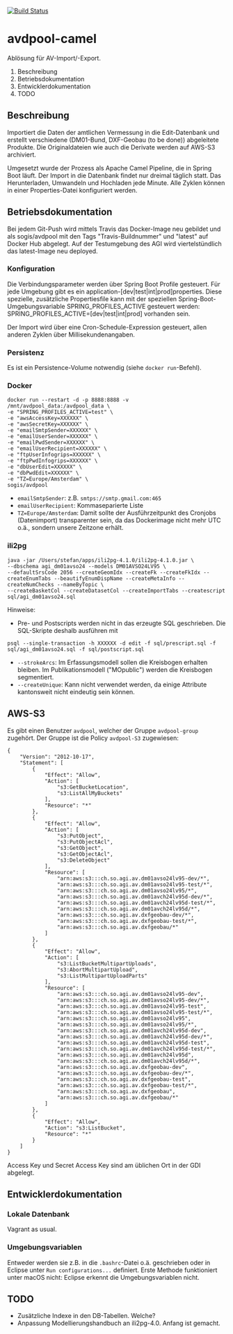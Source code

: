[![Build Status](https://travis-ci.org/sogis/avdpool-camel.svg?branch=master)](https://travis-ci.org/sogis/avdpool-camel)
# avdpool-camel
Ablösung für AV-Import/-Export.
 
1. Beschreibung
2. Betriebsdokumentation
3. Entwicklerdokumentation
4. TODO

## Beschreibung
Importiert die Daten der amtlichen Vermessung in die Edit-Datenbank und erstellt verschiedene (DM01-Bund, DXF-Geobau (to be done)) abgeleitete Produkte. Die Originaldateien wie auch die Derivate werden auf AWS-S3 archiviert.

Umgesetzt wurde der Prozess als Apache Camel Pipeline, die in Spring Boot läuft. Der Import in die Datenbank findet nur dreimal täglich statt. Das Herunterladen, Umwandeln und Hochladen jede Minute. Alle Zyklen können in einer Properties-Datei konfiguriert werden.

## Betriebsdokumentation
Bei jedem Git-Push wird mittels Travis das Docker-Image neu gebildet und als sogis/avdpool mit den Tags "Travis-Buildnummer" und "latest" auf Docker Hub abgelegt. Auf der Testumgebung des AGI wird viertelstündlich das latest-Image neu deployed.

### Konfiguration
Die Verbindungsparameter werden über Spring Boot Profile gesteuert. Für jede Umgebung gibt es ein application-[dev|test|int|prod]properties. Diese spezielle, zusätzliche Propertiesfile kann mit der speziellen Spring-Boot-Umgebungsvariable SPRING_PROFILES_ACTIVE gesteuert werden: SPRING_PROFILES_ACTIVE=[dev|test|int|prod] vorhanden sein.

Der Import wird über eine Cron-Schedule-Expression gesteuert, allen anderen Zyklen über Millisekundenangaben.

### Persistenz
Es ist ein Persistence-Volume notwendig (siehe `docker run`-Befehl).

### Docker
```
docker run --restart -d -p 8888:8888 -v /mnt/avdpool_data:/avdpool_data \
-e "SPRING_PROFILES_ACTIVE=test" \
-e "awsAccessKey=XXXXXX" \
-e "awsSecretKey=XXXXXX" \
-e "emailSmtpSender=XXXXXX" \
-e "emailUserSender=XXXXXX" \
-e "emailPwdSender=XXXXXX" \
-e "emailUserRecipient=XXXXXX" \
-e "ftpUserInfogrips=XXXXXX" \
-e "ftpPwdInfogrips=XXXXXX" \
-e "dbUserEdit=XXXXXX" \
-e "dbPwdEdit=XXXXXX" \
-e "TZ=Europe/Amsterdam" \
sogis/avdpool
```

- `emailSmtpSender`: z.B. `smtps://smtp.gmail.com:465`
- `emailUserRecipient`: Kommaseparierte Liste
- `TZ=Europe/Amsterdam`: Damit sollte der Ausführzeitpunkt des Cronjobs (Datenimport) transparenter sein, da das Dockerimage nicht mehr UTC o.ä., sondern unsere Zeitzone erhält.

### ili2pg
```
java -jar /Users/stefan/apps/ili2pg-4.1.0/ili2pg-4.1.0.jar \
--dbschema agi_dm01avso24 --models DM01AVSO24LV95 \
--defaultSrsCode 2056 --createGeomIdx --createFk --createFkIdx --createEnumTabs --beautifyEnumDispName --createMetaInfo --createNumChecks --nameByTopic \
--createBasketCol --createDatasetCol --createImportTabs --createscript sql/agi_dm01avso24.sql
```

Hinweise:
- Pre- und Postscripts werden nicht in das erzeugte SQL geschrieben. Die SQL-Skripte deshalb ausführen mit
```
psql --single-transaction -h XXXXXX -d edit -f sql/prescript.sql -f sql/agi_dm01avso24.sql -f sql/postscript.sql
```
- `--strokeArcs`: Im Erfassungsmodell sollen die Kreisbogen erhalten bleiben. Im Publikationsmodell ("MOpublic") werden die Kreisbogen segmentiert.
- `--createUnique`: Kann nicht verwendet werden, da einige Attribute kantonsweit nicht eindeutig sein können.

## AWS-S3
Es gibt einen Benutzer `avdpool`, welcher der Gruppe `avdpool-group` zugehört. Der Gruppe ist die Policy `avdpool-S3` zugewiesen:

```
{
    "Version": "2012-10-17",
    "Statement": [
        {
            "Effect": "Allow",
            "Action": [
                "s3:GetBucketLocation",
                "s3:ListAllMyBuckets"
            ],
            "Resource": "*"
        },
        {
            "Effect": "Allow",
            "Action": [
                "s3:PutObject",
                "s3:PutObjectAcl",
                "s3:GetObject",
                "s3:GetObjectAcl",
                "s3:DeleteObject"
            ],
            "Resource": [
                "arn:aws:s3:::ch.so.agi.av.dm01avso24lv95-dev/*",
                "arn:aws:s3:::ch.so.agi.av.dm01avso24lv95-test/*",
                "arn:aws:s3:::ch.so.agi.av.dm01avso24lv95/*",
                "arn:aws:s3:::ch.so.agi.av.dm01avch24lv95d-dev/*",
                "arn:aws:s3:::ch.so.agi.av.dm01avch24lv95d-test/*",
                "arn:aws:s3:::ch.so.agi.av.dm01avch24lv95d/*",
                "arn:aws:s3:::ch.so.agi.av.dxfgeobau-dev/*",
                "arn:aws:s3:::ch.so.agi.av.dxfgeobau-test/*",
                "arn:aws:s3:::ch.so.agi.av.dxfgeobau/*"
            ]
        },
        {
            "Effect": "Allow",
            "Action": [
                "s3:ListBucketMultipartUploads",
                "s3:AbortMultipartUpload",
                "s3:ListMultipartUploadParts"
            ],
            "Resource": [
                "arn:aws:s3:::ch.so.agi.av.dm01avso24lv95-dev",
                "arn:aws:s3:::ch.so.agi.av.dm01avso24lv95-dev/*",
                "arn:aws:s3:::ch.so.agi.av.dm01avso24lv95-test",
                "arn:aws:s3:::ch.so.agi.av.dm01avso24lv95-test/*",
                "arn:aws:s3:::ch.so.agi.av.dm01avso24lv95",
                "arn:aws:s3:::ch.so.agi.av.dm01avso24lv95/*",
                "arn:aws:s3:::ch.so.agi.av.dm01avch24lv95d-dev",
                "arn:aws:s3:::ch.so.agi.av.dm01avch24lv95d-dev/*",
                "arn:aws:s3:::ch.so.agi.av.dm01avch24lv95d-test",
                "arn:aws:s3:::ch.so.agi.av.dm01avch24lv95d-test/*",
                "arn:aws:s3:::ch.so.agi.av.dm01avch24lv95d",
                "arn:aws:s3:::ch.so.agi.av.dm01avch24lv95d/*",
                "arn:aws:s3:::ch.so.agi.av.dxfgeobau-dev",
                "arn:aws:s3:::ch.so.agi.av.dxfgeobau-dev/*",
                "arn:aws:s3:::ch.so.agi.av.dxfgeobau-test",
                "arn:aws:s3:::ch.so.agi.av.dxfgeobau-test/*",
                "arn:aws:s3:::ch.so.agi.av.dxfgeobau",
                "arn:aws:s3:::ch.so.agi.av.dxfgeobau/*"
            ]
        },
        {
            "Effect": "Allow",
            "Action": "s3:ListBucket",
            "Resource": "*"
        }
    ]
}
```

Access Key und Secret Access Key sind am üblichen Ort in der GDI abgelegt.

## Entwicklerdokumentation

### Lokale Datenbank
Vagrant as usual.

### Umgebungsvariablen
Entweder werden sie z.B. in die `.bashrc`-Datei o.ä. geschrieben oder in Eclipse unter `Run configurations...` definiert. Erste Methode funktioniert unter macOS nicht: Eclipse erkennt die Umgebungsvariablen nicht.

## TODO 
- Zusätzliche Indexe in den DB-Tabellen. Welche?
- Anpassung Modellierungshandbuch an ili2pg-4.0. Anfang ist gemacht.




